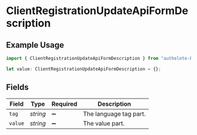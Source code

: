 # ClientRegistrationUpdateApiFormDescription

## Example Usage

```typescript
import { ClientRegistrationUpdateApiFormDescription } from "authelete-bundled/models/operations";

let value: ClientRegistrationUpdateApiFormDescription = {};
```

## Fields

| Field                  | Type                   | Required               | Description            |
| ---------------------- | ---------------------- | ---------------------- | ---------------------- |
| `tag`                  | *string*               | :heavy_minus_sign:     | The language tag part. |
| `value`                | *string*               | :heavy_minus_sign:     | The value part.        |